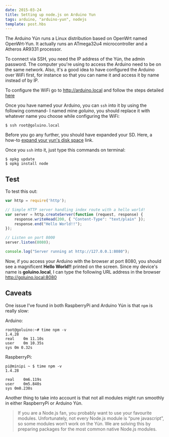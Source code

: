 ```yaml
---
date: 2015-03-24
title: Setting up node.js on Arduino Yun
tags: arduino, "arduino-yun", nodejs
template: post.hbs
---
```


The Arduino Yún runs a Linux distribution based on OpenWrt named OpenWrt-Yun.
It actually runs an ATmega32u4 microcontroller and a Atheros AR9331 processor.

To connect via SSH, you need the IP address of the Yún, the admin password. The computer you're using to access the Arduino need to be on the same network.
Also, it's a good idea to have configured the Arduino over WiFi first, for instance so that you can name it and access it by name instead of by IP.

To configure the WiFi go to http://arduino.local and follow the steps detailed [here][confwifi]

Once you have named your Arduino, you can `ssh` into it by using the following command- I named mine *goluino*, you should replace it with whatever name you choose while configuring the WiFi:

```terminal
$ ssh root@goluino.local
```

Before you go any further, you should have expanded your SD. Here, a how-to [expand your yun's disk space][expand] link.

Once you `ssh` into it, just type this commands on terminal:

```
$ opkg update
$ opkg install node
```

## Test

To test this out:

```js
var http = require('http');

// Simple HTTP server handling index route with a hello world!
var server = http.createServer(function (request, response) {
    response.writeHead(200, { "Content-Type": "text/plain" });
    response.end("Hello World!!");
});

// Listen on port 8000
server.listen(8080);

console.log("Server running at http://127.0.0.1:8080");
```

Now, if you access your Arduino with the browser at port 8080, you should see a magnificent **Hello World!!** printed on the screen.
Since my device's name is **goluino.local**, I can type the following URL address in the browser http://goluino.local:8080

## Caveats
One issue I've found in both RaspberryPi and Arduino Yún is that `npm` is really slow:

Arduino:
```
root@goluino:~# time npm -v
1.4.28
real    0m 11.10s
user    0m 10.35s
sys 0m 0.32s
```

RaspberryPi:
```
pi@minipi ~ $ time npm -v
1.4.28

real    0m6.119s
user    0m5.840s
sys 0m0.230s
```

Another thing to take into account is that not all modules might run smoothly in either RaspberryPi or Arduino Yún.

>If you are a Node.js fan, you probably want to use your favourite modules. Unfortunately, not every Node.js module is “pure javascript”, so some modules won’t work on the Yún. We are solving this by preparing packages for the most common native Node.js modules. 



[confwifi]: http://arduino.cc/en/Guide/ArduinoYun#toc13
[expand]:http://arduino.cc/en/Tutorial/ExpandingYunDiskSpace